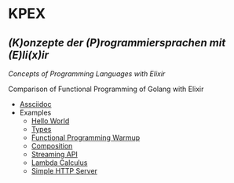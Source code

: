 # KPEX

## *(**K**)onzepte der (**P**)rogrammiersprachen mit (**E**)li(**x**)ir*  

*Concepts of Programming Languages with Elixir*

Comparison of Functional Programming of Golang with Elixir

- [Assciidoc](elixir_jojahn.asciidoc)
- Examples
  - [Hello World](hello_world/)
  - [Types](types/)
  - [Functional Programming Warmup](warmup/)
  - [Composition](composition/)
  - [Streaming API](stream/)
  - [Lambda Calculus](lambda_calculus/)
  - [Simple HTTP Server](simple_http/)
